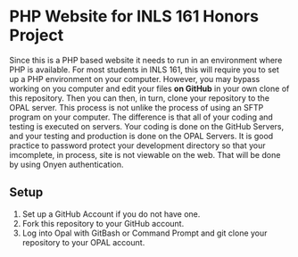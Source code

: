 # PHP Website for INLS 161 Honors Project

Since this is a PHP based website it needs to run in an environment where PHP is available. For most students in INLS 161, this will require you to set up a PHP environment on your computer. However, you may bypass working on you computer and edit your files **on GitHub** in your own clone of this repository. Then you can then, in turn, clone your repository to the OPAL server. This process is not unlike the process of using an SFTP program on your computer. The difference is that all of your coding and testing is executed on servers. Your coding is done on the GitHub Servers, and your testing and production is done on the OPAL Servers. It is good practice to password protect your development directory so that your imcomplete, in process, site is not viewable on the web. That will be done by using Onyen authentication.

## Setup

1. Set up a GitHub Account if you do not have one.
2. Fork this repository to your GitHub account.
3. Log into Opal with GitBash or Command Prompt and git clone your repository to your OPAL account.
